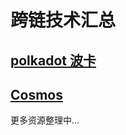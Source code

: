 # 跨链技术汇总


## [polkadot 波卡](https://wiki.learnblockchain.cn/cross-chain/polka.html)

## [Cosmos](https://wiki.learnblockchain.cn/cross-chain/cosmos.html)

更多资源整理中...

